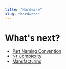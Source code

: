 ```yaml
---
title: "Hardware"
slug: "hardware"
---
```


# What's next?

 * [Part Naming Convention](hardware/part-naming-convention.md)
 * [Kit Complexity](hardware/kit-complexity.md)
 * [Manufacturing](hardware/manufacturing.md)
